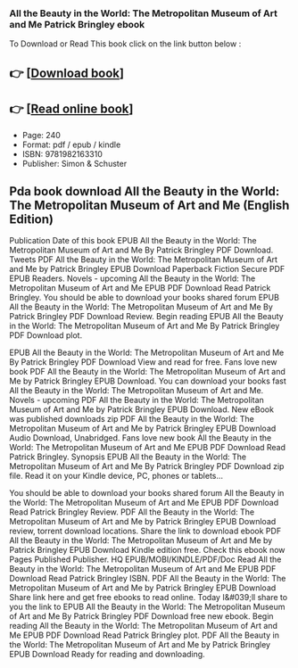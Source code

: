 ### All the Beauty in the World: The Metropolitan Museum of Art and Me Patrick Bringley ebook

To Download or Read This book click on the link button below :

## 👉  [**[Download book](http://filesbooks.info/download.php?group=book&from=github.com&id=720324&lnk=1079 "Download book")**]

## 👉  [**[Read online book](http://filesbooks.info/download.php?group=book&from=github.com&id=720324&lnk=1079 "Read online book")**]


* Page: 240
* Format: pdf / epub / kindle
* ISBN: 9781982163310
* Publisher: Simon &amp; Schuster



## Pda book download All the Beauty in the World: The Metropolitan Museum of Art and Me (English Edition)


Publication Date of this book EPUB All the Beauty in the World: The Metropolitan Museum of Art and Me By Patrick Bringley PDF Download. Tweets PDF All the Beauty in the World: The Metropolitan Museum of Art and Me by Patrick Bringley EPUB Download Paperback Fiction Secure PDF EPUB Readers. Novels - upcoming All the Beauty in the World: The Metropolitan Museum of Art and Me EPUB PDF Download Read Patrick Bringley. You should be able to download your books shared forum EPUB All the Beauty in the World: The Metropolitan Museum of Art and Me By Patrick Bringley PDF Download Review. Begin reading EPUB All the Beauty in the World: The Metropolitan Museum of Art and Me By Patrick Bringley PDF Download plot.

EPUB All the Beauty in the World: The Metropolitan Museum of Art and Me By Patrick Bringley PDF Download View and read for free. Fans love new book PDF All the Beauty in the World: The Metropolitan Museum of Art and Me by Patrick Bringley EPUB Download. You can download your books fast All the Beauty in the World: The Metropolitan Museum of Art and Me. Novels - upcoming PDF All the Beauty in the World: The Metropolitan Museum of Art and Me by Patrick Bringley EPUB Download. New eBook was published downloads zip PDF All the Beauty in the World: The Metropolitan Museum of Art and Me by Patrick Bringley EPUB Download Audio Download, Unabridged. Fans love new book All the Beauty in the World: The Metropolitan Museum of Art and Me EPUB PDF Download Read Patrick Bringley. Synopsis EPUB All the Beauty in the World: The Metropolitan Museum of Art and Me By Patrick Bringley PDF Download zip file. Read it on your Kindle device, PC, phones or tablets...

You should be able to download your books shared forum All the Beauty in the World: The Metropolitan Museum of Art and Me EPUB PDF Download Read Patrick Bringley Review. PDF All the Beauty in the World: The Metropolitan Museum of Art and Me by Patrick Bringley EPUB Download review, torrent download locations. Share the link to download ebook PDF All the Beauty in the World: The Metropolitan Museum of Art and Me by Patrick Bringley EPUB Download Kindle edition free. Check this ebook now Pages Published Publisher. HQ EPUB/MOBI/KINDLE/PDF/Doc Read All the Beauty in the World: The Metropolitan Museum of Art and Me EPUB PDF Download Read Patrick Bringley ISBN. PDF All the Beauty in the World: The Metropolitan Museum of Art and Me by Patrick Bringley EPUB Download Share link here and get free ebooks to read online. Today I&amp;#039;ll share to you the link to EPUB All the Beauty in the World: The Metropolitan Museum of Art and Me By Patrick Bringley PDF Download free new ebook. Begin reading All the Beauty in the World: The Metropolitan Museum of Art and Me EPUB PDF Download Read Patrick Bringley plot. PDF All the Beauty in the World: The Metropolitan Museum of Art and Me by Patrick Bringley EPUB Download Ready for reading and downloading.





